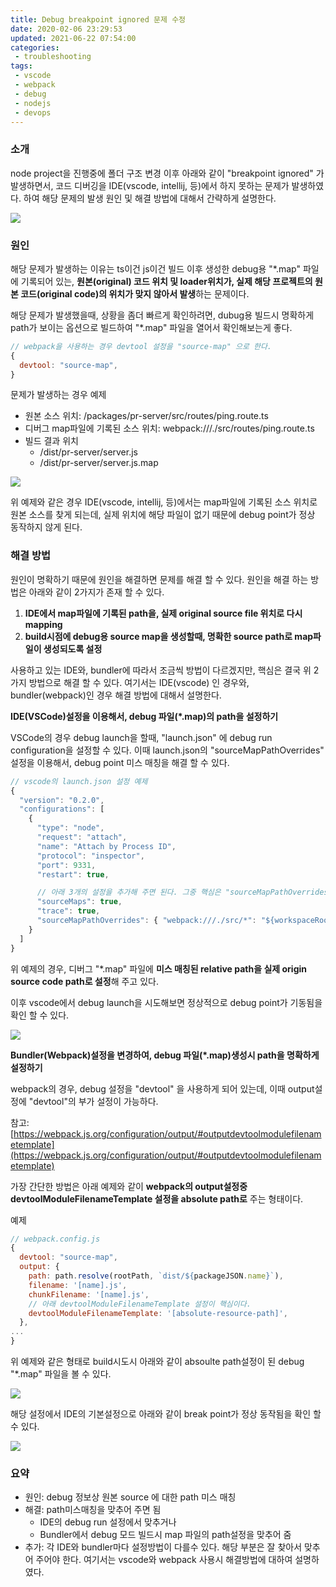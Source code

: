 ```yaml
---
title: Debug breakpoint ignored 문제 수정
date: 2020-02-06 23:29:53
updated: 2021-06-22 07:54:00
categories:
 - troubleshooting
tags:
 - vscode
 - webpack
 - debug
 - nodejs
 - devops
---
```


### 소개

node project을 진행중에 폴더 구조 변경 이후 아래와 같이 "breakpoint ignored" 가 발생하면서, 코드 디버깅을 IDE(vscode, intellij, 등)에서 하지 못하는 문제가 발생하였다. 하여 해당 문제의 발생 원인 및 해결 방법에 대해서 간략하게 설명한다.

![](../../assets/post-images/2020-02-06-Debug-Breakpoint/01.png)

### 원인

해당 문제가 발생하는 이유는 ts이건 js이건 빌드 이후 생성한 debug용 "*.map" 파일에 기록되어 있는,  **원본(original) 코드 위치 및 loader위치가, 실제 해당 프로젝트의 원본 코드(original code)의 위치가 맞지 않아서 발생**하는 문제이다.

해당 문제가 발생했을때, 상황을 좀더 빠르게 확인하려면, dubug용 빌드시 명확하게 path가 보이는 옵션으로 빌드하여 "*.map" 파일을 열어서 확인해보는게 좋다.

```jsx
// webpack을 사용하는 경우 devtool 설정을 "source-map" 으로 한다.
{
  devtool: "source-map",
}
```

문제가 발생하는 경우 예제

- 원본 소스 위치: /packages/pr-server/src/routes/ping.route.ts
- 디버그 map파일에 기록된 소스 위치: webpack:///./src/routes/ping.route.ts
- 빌드 결과 위치
    - /dist/pr-server/server.js
    - /dist/pr-server/server.js.map

![](../../assets/post-images/2020-02-06-Debug-Breakpoint/02.png)


위 예제와 같은 경우 IDE(vscode, intellij, 등)에서는 map파일에 기록된 소스 위치로 원본 소스를 찾게 되는데, 실제 위치에 해당 파일이 없기 때문에 debug point가 정상 동작하지 않게 된다.

### 해결 방법

원인이 명확하기 때문에 원인을 해결하면 문제를 해결 할 수 있다. 원인을 해결 하는 방법은 아래와 같이 2가지가 존재 할 수 있다.

1. **IDE에서 map파일에 기록된 path을, 실제 original source file 위치로 다시 mapping**
2. **build시점에 debug용 source map을 생성할때, 명확한 source path로 map파일이 생성되도록 설정**

사용하고 있는 IDE와, bundler에 따라서 조금씩 방법이 다르겠지만, 핵심은 결국 위 2가지 방법으로 해결 할 수 있다. 여기서는 IDE(vscode) 인 경우와, bundler(webpack)인 경우 해결 방법에 대해서 설명한다.

**IDE(VSCode)설정을 이용해서, debug 파일(*.map)의 path을 설정하기**

VSCode의 경우 debug launch을 할때, "launch.json" 에 debug run configuration을 설정할 수 있다. 이때  launch.json의 "sourceMapPathOverrides" 설정을 이용해서, debug point 미스 매칭을 해결 할 수 있다.

```jsx
// vscode의 launch.json 설정 예제
{
  "version": "0.2.0",
  "configurations": [
    {
      "type": "node",
      "request": "attach",
      "name": "Attach by Process ID",
      "protocol": "inspector",
      "port": 9331,
      "restart": true,

      // 아래 3개의 설정을 추가해 주면 된다. 그중 핵심은 "sourceMapPathOverrides" 설정이다.
      "sourceMaps": true,
      "trace": true,
      "sourceMapPathOverrides": { "webpack:///./src/*": "${workspaceRoot}/packages/pr-server/src/*" }
    }
  ]
}
```

위 예제의 경우, 디버그 "*.map" 파일에 **미스 매칭된 relative path을 실제 origin source code path로 설정**해 주고 있다.

이후 vscode에서 debug launch을 시도해보면 정상적으로 debug point가 기동됨을 확인 할 수 있다.

![](../../assets/post-images/2020-02-06-Debug-Breakpoint/03.png)


**Bundler(Webpack)설정을 변경하여, debug 파일(*.map)생성시 path을 명확하게 설정하기**

webpack의 경우, debug 설정을 "devtool" 을 사용하게 되어 있는데, 이때 output설정에 "devtool"의 부가 설정이 가능하다.

참고: [https://webpack.js.org/configuration/output/#outputdevtoolmodulefilenametemplate](https://webpack.js.org/configuration/output/#outputdevtoolmodulefilenametemplate)

가장 간단한 방법은 아래 예제와 같이 **webpack의 output설정중 devtoolModuleFilenameTemplate 설정을 absolute path로** 주는 형태이다.

예제

```jsx
// webpack.config.js
{
  devtool: "source-map",
  output: {
    path: path.resolve(rootPath, `dist/${packageJSON.name}`),
    filename: '[name].js',
    chunkFilename: '[name].js',
    // 아래 devtoolModuleFilenameTemplate 설정이 핵심이다.
    devtoolModuleFilenameTemplate: '[absolute-resource-path]',
  },
...
}
```

위 예제와 같은 형태로 build시도시 아래와 같이 absoulte path설정이 된 debug "*.map" 파일을 볼 수 있다.

![](../../assets/post-images/2020-02-06-Debug-Breakpoint/04.png)


해당 설정에서 IDE의 기본설정으로 아래와 같이 break point가 정상 동작됨을 확인 할 수 있다.

![](../../assets/post-images/2020-02-06-Debug-Breakpoint/05.png)


### 요약

- 원인: debug 정보상 원본 source 에 대한 path 미스 매칭
- 해결: path미스매칭을 맞추어 주면 됨
    - IDE의 debug run 설정에서 맞추거나
    - Bundler에서 debug 모드 빌드시 map 파일의 path설정을 맞추어 줌
- 추가: 각 IDE와 bundler마다 설정방법이 다를수 있다. 해당 부분은 잘 찾아서 맞추어 주어야 한다. 여기서는  vscode와 webpack 사용시 해결방법에 대하여 설명하였다.
